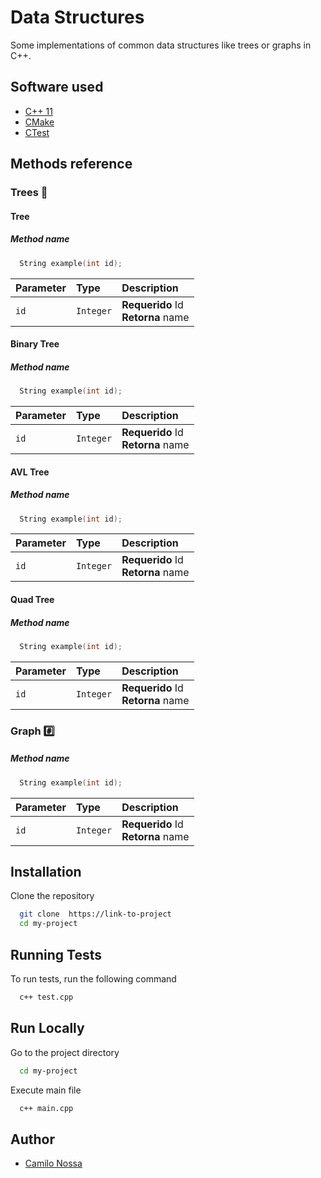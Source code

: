 # Data Structures

Some implementations of common data structures like trees or graphs in C++.

## Software used

- [C++ 11](https://en.cppreference.com/w/cpp/11)
- [CMake](https://cmake.org/)
- [CTest](https://cmake.org/cmake/help/latest/manual/ctest.1.html)

## Methods reference

### Trees 🌲

#### Tree

##### Method name

```cpp
  String example(int id);
```

| Parameter | Type      | Description                                    |
| :-------- | :-------- | :--------------------------------------------- |
| `id `     | `Integer` | **Requerido** Id<br /> **Retorna** name <br /> |

#### Binary Tree

##### Method name

```cpp
  String example(int id);
```

| Parameter | Type      | Description                                    |
| :-------- | :-------- | :--------------------------------------------- |
| `id `     | `Integer` | **Requerido** Id<br /> **Retorna** name <br /> |

#### AVL Tree

##### Method name

```cpp
  String example(int id);
```

| Parameter | Type      | Description                                    |
| :-------- | :-------- | :--------------------------------------------- |
| `id `     | `Integer` | **Requerido** Id<br /> **Retorna** name <br /> |

#### Quad Tree

##### Method name

```cpp
  String example(int id);
```

| Parameter | Type      | Description                                    |
| :-------- | :-------- | :--------------------------------------------- |
| `id `     | `Integer` | **Requerido** Id<br /> **Retorna** name <br /> |

### Graph #️⃣

##### Method name

```cpp
  String example(int id);
```

| Parameter | Type      | Description                                    |
| :-------- | :-------- | :--------------------------------------------- |
| `id `     | `Integer` | **Requerido** Id<br /> **Retorna** name <br /> |

## Installation

Clone the repository

```bash
  git clone  https://link-to-project
  cd my-project
```

## Running Tests

To run tests, run the following command

```bash
  c++ test.cpp
```

## Run Locally

Go to the project directory

```bash
  cd my-project
```

Execute main file

```bash
  c++ main.cpp
```

## Author

- [Camilo Nossa](https://github.com/alejandronoss1017)
